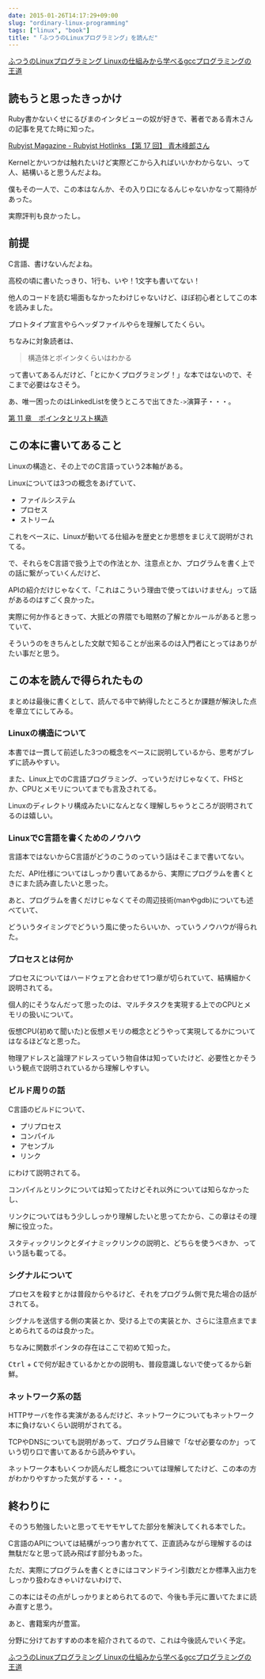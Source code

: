 ```yaml
---
date: 2015-01-26T14:17:29+09:00
slug: "ordinary-linux-programming"
tags: ["linux", "book"]
title: "「ふつうのLinuxプログラミング」を読んだ"
---
```


<a href="http://www.amazon.co.jp/gp/product/4797328355/ref=as_li_tf_tl?ie=UTF8&camp=247&creative=1211&creativeASIN=4797328355&linkCode=as2&tag=unresolved-22">ふつうのLinuxプログラミング Linuxの仕組みから学べるgccプログラミングの王道</a><img src="http://ir-jp.amazon-adsystem.com/e/ir?t=unresolved-22&l=as2&o=9&a=4797328355" width="1" height="1" border="0" alt="" style="border:none !important; margin:0px !important; display: none;width:0;" />

## 読もうと思ったきっかけ

Ruby書かないくせにるびまのインタビューの奴が好きで、著者である青木さんの記事を見てた時に知った。

[Rubyist Magazine - Rubyist Hotlinks 【第 17 回】 青木峰郎さん](http://magazine.rubyist.net/?0017-Hotlinks#l7)

Kernelとかいつかは触れたいけど実際どこから入ればいいかわからない、って人、結構いると思うんだよね。

僕もその一人で、この本はなんか、その入り口になるんじゃないかなって期待があった。

実際評判も良かったし。

## 前提

C言語、書けないんだよね。

高校の頃に書いたっきり、1行も、いや！1文字も書いてない！

他人のコードを読む場面もなかったわけじゃないけど、ほぼ初心者としてこの本を読みました。

プロトタイプ宣言やらヘッダファイルやらを理解してたくらい。

ちなみに対象読者は、

> 構造体とポインタくらいはわかる

って書いてあるんだけど、「とにかくプログラミング！」な本ではないので、そこまで必要はなさそう。

あ、唯一困ったのはLinkedListを使うところで出てきた`->`演算子・・・。

[第 11 章　ポインタとリスト構造](http://www.is.titech.ac.jp/compview/clang/chap11.html)

## この本に書いてあること

Linuxの構造と、その上でのC言語っていう2本軸がある。

Linuxについては3つの概念をあげていて、

* ファイルシステム
* プロセス
* ストリーム

これをベースに、Linuxが動いてる仕組みを歴史とか思想をまじえて説明がされてる。

で、それらをC言語で扱う上での作法とか、注意点とか、プログラムを書く上での話に繋がっていくんだけど、

APIの紹介だけじゃなくて、「これはこういう理由で使ってはいけません」って話があるのはすごく良かった。

実際に何か作るときって、大抵どの界隈でも暗黙の了解とかルールがあると思っていて、

そういうのをきちんとした文献で知ることが出来るのは入門者にとってはありがたい事だと思う。

## この本を読んで得られたもの

まとめは最後に書くとして、読んでる中で納得したところとか課題が解決した点を章立てにしてみる。

### Linuxの構造について

本書では一貫して前述した3つの概念をベースに説明しているから、思考がブレずに読みやすい。

また、Linux上でのC言語プログラミング、っていうだけじゃなくて、FHSとか、CPUとメモリについてまでも言及されてる。

Linuxのディレクトリ構成みたいになんとなく理解しちゃうところが説明されてるのは嬉しい。

### LinuxでC言語を書くためのノウハウ

言語本ではないからC言語がどうのこうのっていう話はそこまで書いてない。

ただ、API仕様についてはしっかり書いてあるから、実際にプログラムを書くときにまた読み直したいと思った。

あと、プログラムを書くだけじゃなくてその周辺技術(manやgdb)についても述べていて、

どういうタイミングでどういう風に使ったらいいか、っていうノウハウが得られた。

### プロセスとは何か

プロセスについてはハードウェアと合わせて1つ章が切られていて、結構細かく説明されてる。

個人的にそうなんだって思ったのは、マルチタスクを実現する上でのCPUとメモリの扱いについて。

仮想CPU(初めて聞いた)と仮想メモリの概念とどうやって実現してるかについてはなるほどなと思った。

物理アドレスと論理アドレスっていう物自体は知っていたけど、必要性とかそういう観点で説明されているから理解しやすい。

### ビルド周りの話

C言語のビルドについて、

* プリプロセス
* コンパイル
* アセンブル
* リンク

にわけて説明されてる。

コンパイルとリンクについては知ってたけどそれ以外については知らなかったし、

リンクについてはもう少ししっかり理解したいと思ってたから、この章はその理解に役立った。

スタティックリンクとダイナミックリンクの説明と、どちらを使うべきか、っていう話も載ってる。

### シグナルについて

プロセスを殺すとかは普段からやるけど、それをプログラム側で見た場合の話がされてる。

シグナルを送信する側の実装とか、受ける上での実装とか、さらに注意点までまとめられてるのは良かった。

ちなみに関数ポインタの存在はここで初めて知った。

<kbd>Ctrl</kbd> + <kbd>C</kbd>で何が起きているかとかの説明も、普段意識しないで使ってるから新鮮。

### ネットワーク系の話

HTTPサーバを作る実演があるんだけど、ネットワークについてもネットワーク本に負けないくらい説明がされてる。

TCPやDNSについても説明があって、プログラム目線で「なぜ必要なのか」っていう切り口で書いてあるから読みやすい。

ネットワーク本もいくつか読んだし概念については理解してたけど、この本の方がわかりやすかった気がする・・・。

## 終わりに

そのうち勉強したいと思ってモヤモヤしてた部分を解決してくれる本でした。

C言語のAPIについては結構がっつり書かれてて、正直読みながら理解するのは無駄だなと思って読み飛ばす部分もあった。

ただ、実際にプログラムを書くときにはコマンドライン引数だとか標準入出力をしっかり扱わなきゃいけないわけで、

この本にはその点がしっかりまとめられてるので、今後も手元に置いてたまに読み直すと思う。

あと、書籍案内が豊富。

分野に分けておすすめの本を紹介されてるので、これは今後読んでいく予定。

<a href="http://www.amazon.co.jp/gp/product/4797328355/ref=as_li_tf_tl?ie=UTF8&camp=247&creative=1211&creativeASIN=4797328355&linkCode=as2&tag=unresolved-22">ふつうのLinuxプログラミング Linuxの仕組みから学べるgccプログラミングの王道</a><img src="http://ir-jp.amazon-adsystem.com/e/ir?t=unresolved-22&l=as2&o=9&a=4797328355" width="1" height="1" border="0" alt="" style="border:none !important; margin:0px !important; display: none;width:0;" />
